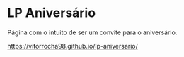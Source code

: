 # LP Aniversário
Página com o intuito de ser um convite para o aniversário.

https://vitorrocha98.github.io/lp-aniversario/
